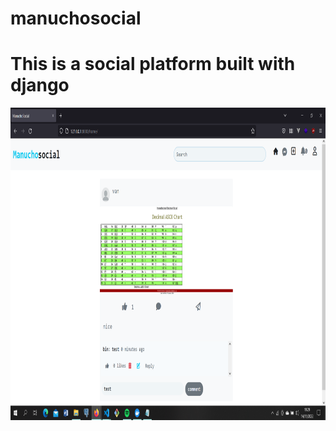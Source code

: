 # manuchosocial


# This is a social platform built with django

<img src="Screenshot.png" width="1000" height="500" alt="image">
